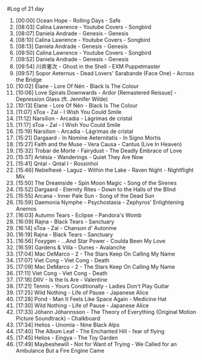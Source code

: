 #Log of 21 day

1. [00:00] Ocean Hope - Rolling Days - Safe
1. [08:03] Calina Lawrence - Youtube Covers - Songbird
1. [08:07] Daniela Andrade - Genesis - Genesis
1. [08:10] Calina Lawrence - Youtube Covers - Songbird
1. [08:13] Daniela Andrade - Genesis - Genesis
1. [09:50] Calina Lawrence - Youtube Covers - Songbird
1. [09:52] Daniela Andrade - Genesis - Genesis
1. [09:54] 川井憲次 - Ghost in the Shell - EXM Puppetmaster
1. [09:57] Sopor Aeternus - Dead Lovers' Sarabande (Face One) - Across the Bridge
1. [10:02] Elane - Lore Of Nén - Black Is The Colour
1. [10:06] Love Spirals Downwards - Ardor [Remastered Reissue] - Depression Glass (ft. Jennifer Wilde)
1. [10:13] Elane - Lore Of Nén - Black Is The Colour
1. [11:07] sToa - Zal - I Wish You Could Smile
1. [11:12] Narsilion - Arcadia - Lágrimas de cristal
1. [11:17] sToa - Zal - I Wish You Could Smile
1. [15:19] Narsilion - Arcadia - Lágrimas de cristal
1. [15:21] Dargaard - In Nomine Aeternitatis - In Signo Mortis
1. [15:27] Faith and the Muse - Vera Causa - Cantus (Live In Heaven)
1. [15:32] Trobar de Morte - Fairydust - The Deadly Embrace of Love
1. [15:37] Artésia - Wanderings - Quiet They Are Now
1. [15:41] Qntal - Qntal I - Rossinhol
1. [15:46] Nebelhexë - Laguz - Within the Lake - Raven Night - Nightflight Mix
1. [15:50] The Dreamside - Spin Moon Magic - Song of the Sirenes
1. [15:52] Dargaard - Eternity Rites - Down to the Halls of the Blind
1. [15:55] Arcana - Inner Pale Sun - Song of the Dead Sun
1. [15:59] Daemonia Nymphe - Psychostasia - Zephyros' Enlightening Anemos
1. [16:03] Autumn Tears - Eclipse - Pandora's Womb
1. [16:09] Rajna - Black Tears - Sanctuary
1. [16:14] sToa - Zal - Chanson d' Autonme
1. [16:19] Rajna - Black Tears - Sanctuary
1. [16:56] Foxygen - …And Star Power - Coulda Been My Love
1. [16:59] Gardens & Villa - Dunes - Avalanche
1. [17:04] Mac DeMarco - 2 - The Stars Keep On Calling My Name
1. [17:07] Viet Cong - Viet Cong - Death
1. [17:09] Mac DeMarco - 2 - The Stars Keep On Calling My Name
1. [17:11] Viet Cong - Viet Cong - Death
1. [17:18] DIIV - Is the Is Are - Valentine
1. [17:21] Tennis - Yours Conditionally - Ladies Don't Play Guitar
1. [17:25] Wild Nothing - Life of Pause - Japanese Alice
1. [17:28] Pond - Man It Feels Like Space Again - Medicine Hat
1. [17:30] Wild Nothing - Life of Pause - Japanese Alice
1. [17:33] Jóhann Jóhannsson - The Theory of Everything (Original Motion Picture Soundtrack) - Chalkboard
1. [17:34] Helios - Unomia - Nine Black Alps
1. [17:40] The Album Leaf - The Enchanted Hill - fear of flying
1. [17:45] Helios - Eingya - The Toy Garden
1. [17:49] Maybeshewill - Not for Want of Trying - We Called for an Ambulance But a Fire Engine Came
